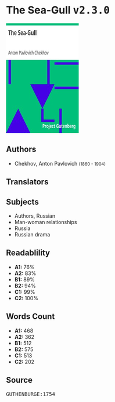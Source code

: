 # The Sea-Gull <kbd>v2.3.0</kbd>

![](./cover.medium.jpg "")

## Authors


 - Chekhov, Anton Pavlovich <small>(1860 - 1904)</small>

## Translators



## Subjects


 - Authors, Russian
 - Man-woman relationships
 - Russia
 - Russian drama

## Readablility


 - **A1:** 76%
 - **A2:** 83%
 - **B1:** 89%
 - **B2:** 94%
 - **C1:** 99%
 - **C2:** 100%

## Words Count


 - **A1:** 468
 - **A2:** 362
 - **B1:** 512
 - **B2:** 575
 - **C1:** 513
 - **C2:** 202

## Source


<kbd>GUTHENBURGE:1754</kbd>
